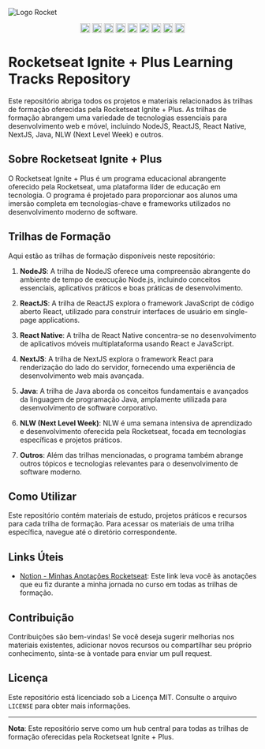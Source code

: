 ![Logo Rocket](https://app.rocketseat.com.br/_next/image?url=%2Fassets%2Flogos%2Frocketseat-logo.svg&w=640&q=75)
<p align="center">
  <img alt="" loading="lazy" width="20" height="20" decoding="async" data-nimg="1" src="https://www.rocketseat.com.br/_next/static/media/html.8776a9f4.svg" style="color: transparent;">
  <img alt="" loading="lazy" width="20" height="20" decoding="async" data-nimg="1" src="https://www.rocketseat.com.br/_next/static/media/css.69c1dc90.svg" style="color: transparent;">
  <img alt="" loading="lazy" width="20" height="20" decoding="async" data-nimg="1" src="https://www.rocketseat.com.br/_next/static/media/javascript.0a950835.svg" style="color: transparent;">
  <img alt="" loading="lazy" width="20" height="20" decoding="async" data-nimg="1" src="https://www.rocketseat.com.br/_next/static/media/reactjs.86fa900a.svg" style="color: transparent;">
  <img alt="" loading="lazy" width="20" height="20" decoding="async" data-nimg="1" src="https://www.rocketseat.com.br/_next/static/media/nodejs.8bfdcfcb.svg" style="color: transparent;">
  <img alt="" loading="lazy" width="20" height="20" decoding="async" data-nimg="1" src="https://www.rocketseat.com.br/_next/static/media/nodejs.8bfdcfcb.svg" style="color: transparent;">
  <img alt="" loading="lazy" width="20" height="20" decoding="async" data-nimg="1" src="https://www.rocketseat.com.br/_next/static/media/react-native.d924f052.svg" style="color: transparent;">
  <img alt="" loading="lazy" width="20" height="20" decoding="async" data-nimg="1" src="https://www.rocketseat.com.br/_next/static/media/typescript.d7be7be8.svg" style="color: transparent;">
  <img alt="" loading="lazy" width="20" height="20" decoding="async" data-nimg="1" src="https://www.rocketseat.com.br/_next/static/media/tailwindcss.e356de81.svg" style="color: transparent;">
</p>

# Rocketseat Ignite + Plus Learning Tracks Repository

Este repositório abriga todos os projetos e materiais relacionados às trilhas de formação oferecidas pela Rocketseat Ignite + Plus. As trilhas de formação abrangem uma variedade de tecnologias essenciais para desenvolvimento web e móvel, incluindo NodeJS, ReactJS, React Native, NextJS, Java, NLW (Next Level Week) e outros.

## Sobre Rocketseat Ignite + Plus

O Rocketseat Ignite + Plus é um programa educacional abrangente oferecido pela Rocketseat, uma plataforma líder de educação em tecnologia. O programa é projetado para proporcionar aos alunos uma imersão completa em tecnologias-chave e frameworks utilizados no desenvolvimento moderno de software.

## Trilhas de Formação

Aqui estão as trilhas de formação disponíveis neste repositório:

1. **NodeJS**: A trilha de NodeJS oferece uma compreensão abrangente do ambiente de tempo de execução Node.js, incluindo conceitos essenciais, aplicativos práticos e boas práticas de desenvolvimento.

2. **ReactJS**: A trilha de ReactJS explora o framework JavaScript de código aberto React, utilizado para construir interfaces de usuário em single-page applications.

3. **React Native**: A trilha de React Native concentra-se no desenvolvimento de aplicativos móveis multiplataforma usando React e JavaScript.

4. **NextJS**: A trilha de NextJS explora o framework React para renderização do lado do servidor, fornecendo uma experiência de desenvolvimento web mais avançada.

5. **Java**: A trilha de Java aborda os conceitos fundamentais e avançados da linguagem de programação Java, amplamente utilizada para desenvolvimento de software corporativo.

6. **NLW (Next Level Week)**: NLW é uma semana intensiva de aprendizado e desenvolvimento oferecida pela Rocketseat, focada em tecnologias específicas e projetos práticos.

7. **Outros**: Além das trilhas mencionadas, o programa também abrange outros tópicos e tecnologias relevantes para o desenvolvimento de software moderno.

## Como Utilizar

Este repositório contém materiais de estudo, projetos práticos e recursos para cada trilha de formação. Para acessar os materiais de uma trilha específica, navegue até o diretório correspondente.

## Links Úteis

- [Notion - Minhas Anotações Rocketseat](https://www.notion.so/Anota-es-Rocketseat-248de164b5fa4ebbbc12178be0b945dc?pvs=4): Este link leva você às anotações que eu fiz durante a minha jornada no curso em todas as trilhas de formação.

## Contribuição

Contribuições são bem-vindas! Se você deseja sugerir melhorias nos materiais existentes, adicionar novos recursos ou compartilhar seu próprio conhecimento, sinta-se à vontade para enviar um pull request.

## Licença

Este repositório está licenciado sob a Licença MIT. Consulte o arquivo `LICENSE` para obter mais informações.

---

**Nota**: Este repositório serve como um hub central para todas as trilhas de formação oferecidas pela Rocketseat Ignite + Plus.
